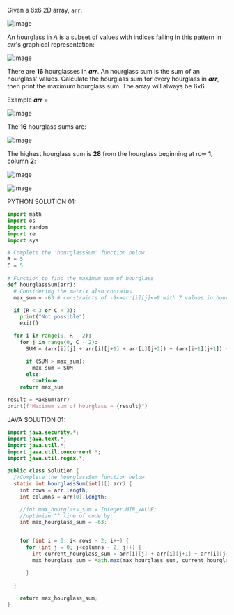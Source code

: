Given a 6x6 2D array, `arr`.

![image](https://github.com/aliamrod/Coding-Challenges/assets/62684338/e3f21fe9-fb0c-4dac-a3ab-839770561a60)


An hourglass in _*A*_ is a subset of values with indices falling in this pattern in _*arr*_'s graphical representation:

![image](https://github.com/aliamrod/Coding-Challenges/assets/62684338/3db96cf1-803d-4084-92f0-1852213aff03)

There are **16** hourglasses in **_arr_**. An hourglass sum is the sum of an hourglass' values. Calculate the hourglass sum for every hourglass in _**arr**_, then print the maximum hourglass sum. The array will always be 6x6. 

Example
_**arr**_ = 

![image](https://github.com/aliamrod/Coding-Challenges/assets/62684338/4af7f816-77b6-4d90-9f29-a86747500dff)

The **16** hourglass sums are:

![image](https://github.com/aliamrod/Coding-Challenges/assets/62684338/ee9409bf-4c85-4a99-801b-79d9866b7d2e)

The highest hourglass sum is **28** from the hourglass beginning at row **1**, column **2**:

![image](https://github.com/aliamrod/Coding-Challenges/assets/62684338/0ee8cae5-8f30-4f37-8e48-424a844dccd9)



![image](https://github.com/aliamrod/Coding-Challenges/assets/62684338/17f54829-c0cd-402e-9617-dde87265890a)



PYTHON SOLUTION 01: 
```python
import math
import os
import random
import re
import sys

# Complete the 'hourglassSum' function below.
R = 5
C = 5

# Function to find the maximum sum of hourglass
def hourglassSum(arr):
  # Considering the matrix also contains
  max_sum = -63 # constraints of -9<=arr[i][j]<=9 with 7 values in hourglass. So smallest possible value is (7)*(-9)=-63

  if (R < 3 or C < 3):
    print("Not possible")
    exit()

  for i in range(0, R - 2):
    for j in range(0, C - 2):
      SUM = (arr[i][j] + arr[i][j+1] + arr[i][j+2]) + (arr[i+1][j+1]) + (arr[i+2][j] + arr[i+2][j+1] + arr[i+2][j+2])

      if (SUM > max_sum):
        max_sum = SUM
      else:
        continue
    return max_sum

result = MaxSum(arr)
print(f"Maximum sum of hourglass = {result}")
```

JAVA SOLUTION 01: 
```java
import java.security.*;
import java.text.*;
import java.util.*;
import java.util.concurrent.*;
import java.util.regex.*;

public class Solution {
  //Complete the hourglassSum function below.
  static int hourglassSum(int[][] arr) {
    int rows = arr.length;
    int columns = arr[0].length;

    //int max_hourglass_sum = Integer.MIN_VALUE;
    //optimize ^^ line of code by:
    int max_hourglass_sum = -63; 


    for (int i = 0; i< rows - 2; i++) {
      for (int j = 0; j<columns - 2; j++) {
        int current_hourglass_sum = arr[i][j] + arr[i][j+1] + arr[i][j+2] + arr[i+1][j+1] + arr[i+2][j] + arr[i+2][j+1] + arr[i+2][j+2];
        max_hourglass_sum = Math.max(max_hourglass_sum, current_hourglass_sum

      }
  
  }

    return max_hourglass_sum; 
}
```
